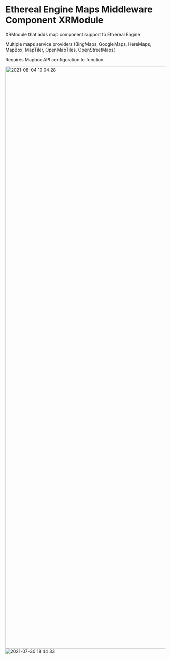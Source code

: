 # Ethereal Engine Maps Middleware Component XRModule

XRModule that adds map component support to Ethereal Engine

Multiple maps service providers 
(BingMaps, GoogleMaps, HereMaps, MapBox, MapTiler, OpenMapTiles, OpenStreetMaps)


Requires Mapbox API configuration to function

<img width="1824" alt="2021-08-04 10 04 28" src="https://user-images.githubusercontent.com/5104160/222935453-37deec77-f389-4ded-b4f7-9a3e573f3228.png">![2021-07-30 18 44 33](https://user-images.githubusercontent.com/5104160/222935458-013cfd2d-0a44-487e-91c5-e06a8e8e522d.png)

